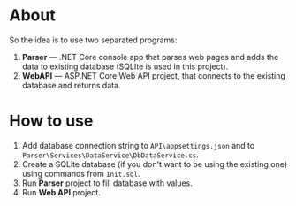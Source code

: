 

# About

So the idea is to use two separated programs:
1) **Parser**  —  .NET Core console app that parses web pages and adds the data to existing database (SQLIte is used in this project).
2) **WebAPI** — ASP.NET Core Web API project, that connects to the existing database and returns data. 

# How to use

1) Add database connection string to ```API\appsettings.json``` and to ```Parser\Services\DataService\DbDataService.cs```.
2) Create a SQLite database (if you don't want to be using the existing one) using commands from ```Init.sql```.
3) Run **Parser** project to fill database with values.
4) Run **Web API** project.

 
